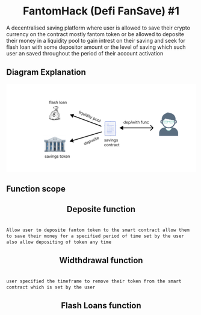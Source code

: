 # <div align='center'>FantomHack (Defi FanSave) #1</div> 

A decentralised saving platform where user is allowed to save their crypto currency on the contract mostly fantom token or be allowed to deposite their money in a liquidity pool to gain intrest on their saving and seek for flash loan with some depositor amount or the level of saving which such user an saved throughout the period of their account activation

## Diagram Explanation
![flow diagram](image/Frame.png)

## Function scope

## <div align='center'> Deposite function</div>

``` shell

Allow user to deposite fantom token to the smart contract allow them to save their money for a specified period of time set by the user also allow depositing of token any time 

````

## <div align='center'> Widthdrawal function</div>

````shell

user specified the timeframe to remove their token from the smart contract which is set by the user 

````

## <div align='center'> Flash Loans function</div>


